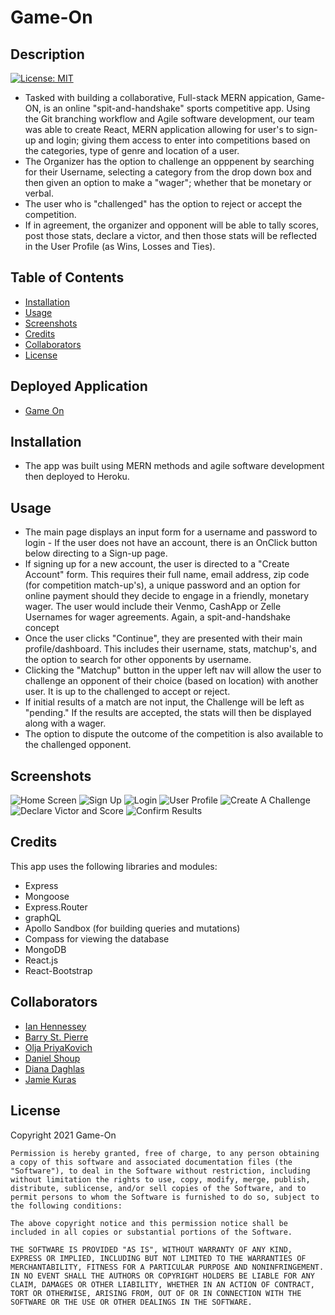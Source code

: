 # Game-On

## Description
[![License: MIT](https://img.shields.io/badge/License-MIT-yellow.svg)](https://opensource.org/licenses/MIT)

- Tasked with building a collaborative, Full-stack MERN appication, Game-ON, is an online "spit-and-handshake" sports competitive app. Using the Git branching workflow and Agile software development, our team was able to create React, MERN application allowing for user's to sign-up and login; giving them access to enter into competitions based on the categories, type of genre and location of a user. 
- The Organizer has the option to challenge an opppenent by searching for their Username, selecting a category from the drop down box and then given an option to make a "wager"; whether that be monetary or verbal.
- The user who is "challenged" has the option to reject or accept the competition.
- If in agreement, the organizer and opponent will be able to tally scores, post those stats, declare a victor, and then those stats will be reflected in the User Profile (as Wins, Losses and Ties).

## Table of Contents
  * [Installation](#installation)
  * [Usage](#usage)
  * [Screenshots](#screenshots)
  * [Credits](#credits)
  * [Collaborators](#collaborators)
  * [License](#license)

## Deployed Application
* [Game On](https://game-on-msu-2021.herokuapp.com/)

## Installation

- The app was built using MERN  methods and agile software development then deployed to Heroku.


## Usage

- The main page displays an input form for a username and password to login - If the user does not have an account, there is an OnClick button below directing to a Sign-up page.
- If signing up for a new account, the user is directed to a "Create Account" form. This requires their full name, email address, zip code (for competition match-up's), a unique password and an option for online payment should they decide to engage in a friendly, monetary wager. The user would include their Venmo, CashApp or Zelle Usernames for wager agreements. Again, a spit-and-handshake concept 
- Once the user clicks "Continue", they are presented with their main profile/dashboard. This includes their username, stats, matchup's, and the option to search for other opponents by username.
- Clicking the "Matchup" button in the upper left nav will allow the user to challenge an opponent of their choice (based on location) with another user. It is up to the challenged to accept or reject.
- If initial results of a match are not input, the Challenge will be left as "pending." If the results are accepted, the stats will then be displayed along with a wager. 
- The option to dispute the outcome of the competition is also available to the challenged opponent. 

## Screenshots
![Home Screen](client/public/img/launchScreen.png)
![Sign Up](client/public/img/signUpPage.png)
![Login](client/public/img/loginPage.png)
![User Profile](client/public/img/userProfilePage.png)
![Create A Challenge](client/public/img/createChallenge.gif)
![Declare Victor and Score](client/public/img/enterResults.gif)
![Confirm Results](client/public/img/confirmResults.gif)

## Credits
This app uses the following libraries and modules: 

* Express
* Mongoose
* Express.Router
* graphQL
* Apollo Sandbox (for building queries and mutations)
* Compass for viewing the database
* MongoDB
* React.js
* React-Bootstrap

## Collaborators
* [Ian Hennessey](https://github.com/atleastitsanethosman)
* [Barry St. Pierre](https://github.com/bdstpierre)
* [Olja PriyaKovich](https://github.com/oljapriya)
* [Daniel Shoup](https://github.com/danshoup)
* [Diana Daghlas](https://github.com/ddaghlas)
* [Jamie Kuras](https://github.com/jkur16)

## License
Copyright 2021 Game-On

    Permission is hereby granted, free of charge, to any person obtaining a copy of this software and associated documentation files (the "Software"), to deal in the Software without restriction, including without limitation the rights to use, copy, modify, merge, publish, distribute, sublicense, and/or sell copies of the Software, and to permit persons to whom the Software is furnished to do so, subject to the following conditions:
    
    The above copyright notice and this permission notice shall be included in all copies or substantial portions of the Software.
    
    THE SOFTWARE IS PROVIDED "AS IS", WITHOUT WARRANTY OF ANY KIND, EXPRESS OR IMPLIED, INCLUDING BUT NOT LIMITED TO THE WARRANTIES OF MERCHANTABILITY, FITNESS FOR A PARTICULAR PURPOSE AND NONINFRINGEMENT. IN NO EVENT SHALL THE AUTHORS OR COPYRIGHT HOLDERS BE LIABLE FOR ANY CLAIM, DAMAGES OR OTHER LIABILITY, WHETHER IN AN ACTION OF CONTRACT, TORT OR OTHERWISE, ARISING FROM, OUT OF OR IN CONNECTION WITH THE SOFTWARE OR THE USE OR OTHER DEALINGS IN THE SOFTWARE.
